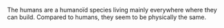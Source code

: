The humans are a humanoïd species living mainly everywhere where they can build.
Compared to humans, they seem to be physically the same.
